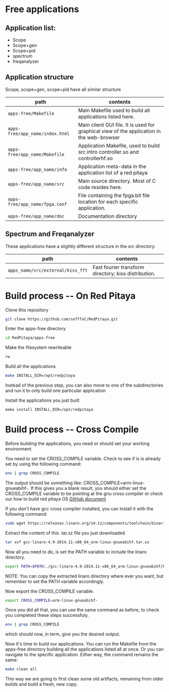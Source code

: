 # Free applications

## Application list:
- Scope
- Scope+gen
- Scope+pid
- spectrum
- freqanalyzer


## Application structure

Scope, scope+gen, scope+pid have all similar structure

|  path                           | contents
|---------------------------------|---------
| `apps-free/Makefile`            | Main Makefile used to build all applications listed here.
| `apps-free/app_name/index.html` | Main client GUI file. It is used for graphical view of the application in the web-browser
| `apps-free/app_name/Makefile`   | Application Makefile, used to build src intro controller.so and controllerhf.so
| `apps-free/app_name/info`       | Application meta-data in the application list of a red pitaya
| `apps-free/app_name/src`        | Main source directory. Most of C code resides here.
| `apps-free/app_name/fpga.conf`  | File containing the fpga.bit file location for each specific application.
| `apps-free/app_name/doc`        | Documentation directory

Spectrum and Freqanalyzer
-------------------------

These applications have a slightly different structure in the src directory.

| path                              | contents
|-----------------------------------|---------
| `apps_name/src/external/kiss_fft` | Fast fourier transform directory; kiss distribution.


# Build process -- On Red Pitaya

Clone this repository
```bash
git clone https://github.com/sefffal/RedPitaya.git
```

Enter the apps-free directory
```bash
cd RedPitaya/apps-free
```

Make the filesystem rewriteable
```bash
rw
```

Build all the applications
```bash
make INSTALL_DIR=/opt/redpitaya
```
Instead of the previous step, you can also move to one of the subdirectories and run it to only build one particular application

Install the applications you just built
```
make install INSTALL_DIR=/opt/redpitaya
```



# Build process -- Cross Compile

Before building the applications, you need or should set your working environment.

You need to set the CROSS_COMPILE variable. Check to see if is is already set by using the following command:
```bash
env | grep CROSS_COMPILE
```
The output should be something like: CROSS_COMPILE=arm-linux-gnueabihf-. 
If this gives you a blank result, you should either set the CROSS_COMPILE variable to be pointing at the gnu cross
compiler or check our how to build red pitaya OS [GitHub document](https://github.com/RedPitaya/RedPitaya/blob/master/doc/developer.rst)

If you don't have gcc cross compiler installed, you can install it with the following command:
```bash
sudo wget https://releases.linaro.org/14.11/components/toolchain/binaries/arm-linux-gnueabihf/gcc-linaro-4.9-2014.11-x86_64_arm-linux-gnueabihf.tar.xz
```
Extract the content of this .tar.xz file you just downloaded
```bash
tar xvf gcc-linaro-4.9-2014.11-x86_64_arm-linux-gnueabihf.tar.xz
```
Now all you need to do, is set the PATH variable to include the linaro directory.
```bash
export PATH=$PATH:./gcc-linaro-4.9-2014.11-x86_64_arm-linux-gnueabihf/bin
```
NOTE: You can copy the extracted linaro directory where ever you want, but remember to set the PATH variable accordingly.

Now export the CROSS_COMPILE variable.
```bash
export CROSS_COMPILE=arm-linux-gnueabihf-
```
Once you did all that, you can use the same command as before, to check you completed these steps successfuly.
```bash
env | grep CROSS_COMPILE
```
which should now, in term, give you the desired output.


Now it's time to build our applications. You can run the Makefile from the apps-free directory building all
the applications listed all at once. Or you can navigate to the specific application. Either way, the command remains the same:
```bash
make clean all
```
This way we are going to first clean some old artifacts, remaining from older builds and build a fresh, new copy.

